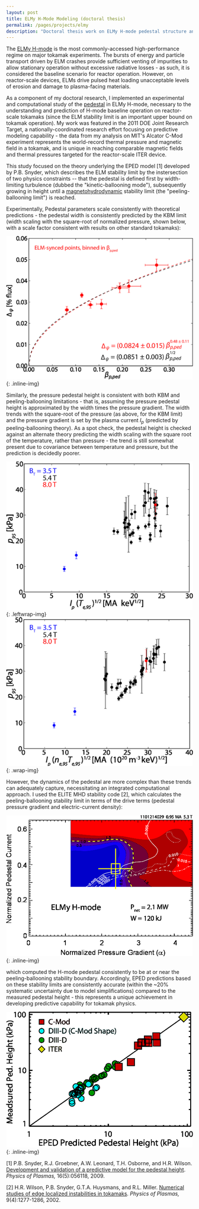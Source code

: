 ```yaml
---
layout: post
title: ELMy H-Mode Modeling (doctoral thesis)
permalink: /pages/projects/elmy
description: "Doctoral thesis work on ELMy H-mode pedestal structure and modeling"
---
```


The [ELMy H-mode](/pages/fusionprimer/hmode) is the most commonly-accessed high-performance regime on major tokamak experiments.  The bursts of energy and particle transport driven by ELM crashes provide sufficient venting of impurities to allow stationary operation without excessive radiative losses - as such, it is considered the baseline scenario for reactor operation.  However, on reactor-scale devices, ELMs drive pulsed heat loading unacceptable levels of erosion and damage to plasma-facing materials.

As a component of my doctoral research, I implemented an experimental and computational study of the [pedestal](/pages/fusionprimer/pedestal) in ELMy H-mode, necessary to the understanding and prediction of H-mode baseline operation on reactor-scale tokamaks (since the ELM stability limit is an important upper bound on tokamak operation).  My work was featured in the 2011 DOE Joint Research Target, a nationally-coordinated research effort focusing on predictive modeling capability - the data from my analysis on MIT's Alcator C-Mod experiment represents the world-record thermal pressure and magnetic field in a tokamak, and is unique in reaching comparable magnetic fields and thermal pressures targeted for the reactor-scale ITER device.

This study focused on the theory underlying the EPED model [1] developed by P.B. Snyder, which describes the ELM stability limit by the instersection of two physics constraints -- that the pedestal is defined first by width-limiting turbulence (dubbed the "kinetic-ballooning mode"), subsequently growing in height until a [magnetohydrodynamic](https://en.wikipedia.org/wiki/Magnetohydrodynamics) stability limit (the "peeling-ballooning limit") is reached.

Experimentally, Pedestal parameters scale consistently with theoretical predictions - the pedestal width is consistently predicted by the KBM limit (width scaling with the square-root of normalized pressure, shown below, with a scale factor consistent with results on other standard tokamaks):

![wid-betapol](/images/projects/elmy/betap_deltapsi_elmsync_betabin.jpg){: .inline-img}

Similarly, the pressure pedestal height is consistent with both KBM and peeling-ballooning limitations - that is, assuming the pressure pedestal height is approximated by the width times the pressure gradient.  The width trends with the square-root of the pressure (as above, for the KBM limit) and the pressure gradient is set by the plasma current *I<sub>p</sub>* (predicted by peeling-ballooning theory).  As a spot check, the pedestal height is checked against an alternate theory predicting the width scaling with the square root of the temperature, rather than pressure - the trend is still somewhat present due to covariance between temperature and pressure, but the prediction is decidedly poorer.

![ipte_p95](/images/projects/elmy/IprootTe_p95.jpg){: .leftwrap-img}
![ipnete_p95](/images/projects/elmy/IprootneTe_p95.jpg){: .wrap-img}

However, the dynamics of the pedestal are more complex than these trends can adequately capture, necessitating an integrated computational approach.  I used the ELITE MHD stability code [2], which calculates the peeling-ballooning stability limit in terms of the drive terms (pedestal pressure gradient and electric-current density):

![elite](/images/projects/elmy/elmy_elite.jpg){: .inline-img}

which computed the H-mode pedestal consistently to be at or near the peeling-ballooning stability boundary.  Accordingly, EPED predictions based on these stability limits are consistently accurate (within the ~20% systematic uncertainty due to model simplifications) compared to the measured pedestal height - this represents a unique achievement in developing predictive capability for tokamak physics.

![eped](/images/projects/elmy/eped.jpg){: .inline-img}

[1] P.B. Snyder, R.J. Groebner, A.W. Leonard, T.H. Osborne, and H.R. Wilson. [Development and validation of a predictive model for the pedestal height](http://dx.doi.org/10.1063/1.3122146). *Physics of Plasmas,* 16(5):056118, 2009.

[2] H.R. Wilson, P.B. Snyder, G.T.A. Huysmans, and R.L. Miller. [Numerical studies of edge localized instabilities in tokamaks](http://dx.doi.org/10.1063/1.1459058). *Physics of Plasmas,* 9(4):1277-1286, 2002.
